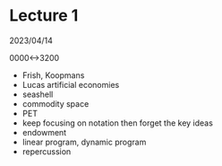 # Lecture 1

2023/04/14

0000<->3200

- Frish, Koopmans
- Lucas artificial economies
- seashell
- commodity space
- PET
- keep focusing on notation then forget the key ideas
- endowment
- linear program, dynamic program
- repercussion
